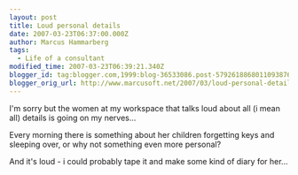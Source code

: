 ```yaml
---
layout: post
title: Loud personal details
date: 2007-03-23T06:37:00.000Z
author: Marcus Hammarberg
tags:
  - Life of a consultant
modified_time: 2007-03-23T06:39:21.340Z
blogger_id: tag:blogger.com,1999:blog-36533086.post-5792618868011093876
blogger_orig_url: http://www.marcusoft.net/2007/03/loud-personal-details.html
---
```


I'm
sorry but the women at my workspace that talks loud about all (i mean
all) details is going on my nerves...

Every morning there is something about her children forgetting keys and
sleeping over, or why not something even more personal?

And it's loud - i could probably tape it and make some kind of diary for
her...
